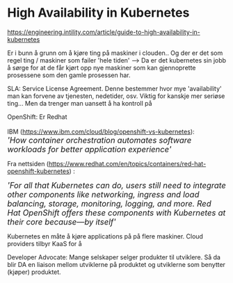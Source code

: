 # High Availability in Kubernetes


https://engineering.intility.com/article/guide-to-high-availability-in-kubernetes


Er i bunn å grunn om å kjøre ting på maskiner i clouden.. Og der er det som regel ting / maskiner som failer 'hele tiden' --> Da er det kubernetes sin jobb å sørge for at de får kjørt opp nye maskiner som kan gjennoprette prosessene som den gamle prosessen har.

SLA: Service License Agreement. Denne bestemmer hvor mye 'availability' man kan forvene av tjenesten, nedetider, osv. Viktig for kanskje mer seriøse ting... Men da trenger man uansett å ha kontroll på 

OpenShift: Er Redhat 

IBM (https://www.ibm.com/cloud/blog/openshift-vs-kubernetes): 
<font size="4">  
 *'How container orchestration automates software workloads for better application experience'*
</font>

Fra nettsiden (https://www.redhat.com/en/topics/containers/red-hat-openshift-kubernetes) : 

<font size="4">  

*'For all that Kubernetes can do, users still need to integrate other components like networking, ingress and load balancing, storage, monitoring, logging, and more. Red Hat OpenShift offers these components with Kubernetes at their core because—by itself'*
</font>


Kubernetes en måte å kjøre applications på på flere maskiner. Cloud providers tilbyr KaaS for å 

Developer Advocate: Mange selskaper selger produkter til utviklere. Så da blir DA en liaison mellom utviklerne på produktet og utviklerne som benytter (kjøper) produktet.